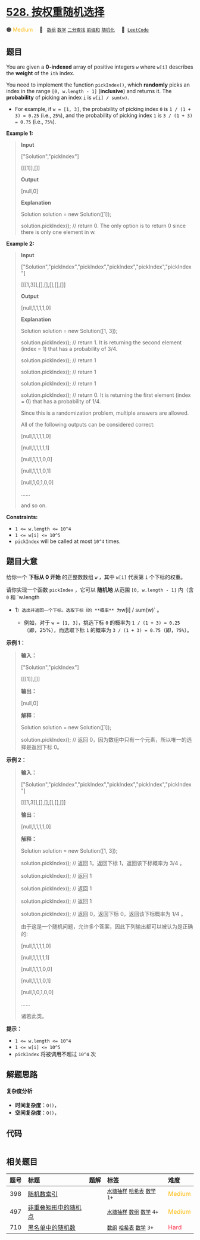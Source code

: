 # [528. 按权重随机选择](https://leetcode.com/problems/random-pick-with-weight)

🟠 <font color=#ffb800>Medium</font>&emsp; 🔖&ensp; [`数组`](/leetcode/outline/tag/array.md) [`数学`](/leetcode/outline/tag/math.md) [`二分查找`](/leetcode/outline/tag/binary-search.md) [`前缀和`](/leetcode/outline/tag/prefix-sum.md) [`随机化`](/leetcode/outline/tag/randomized.md)&emsp; 🔗&ensp;[`LeetCode`](https://leetcode.com/problems/random-pick-with-weight)


## 题目

You are given a **0-indexed** array of positive integers `w` where `w[i]`
describes the **weight** of the `ith` index.

You need to implement the function `pickIndex()`, which **randomly** picks an
index in the range `[0, w.length - 1]` (**inclusive**) and returns it. The
**probability** of picking an index `i` is `w[i] / sum(w)`.

  * For example, if `w = [1, 3]`, the probability of picking index `0` is `1 / (1 + 3) = 0.25` (i.e., `25%`), and the probability of picking index `1` is `3 / (1 + 3) = 0.75` (i.e., `75%`).



**Example 1:**

> 
> 
> 
> 
> 
> **Input**
> 
> ["Solution","pickIndex"]
> 
> [[[1]],[]]
> 
> **Output**
> 
> [null,0]
> 
> 
> 
> **Explanation**
> 
> Solution solution = new Solution([1]);
> 
> solution.pickIndex(); // return 0. The only option is to return 0 since there is only one element in w.

**Example 2:**

> 
> 
> 
> 
> 
> **Input**
> 
> ["Solution","pickIndex","pickIndex","pickIndex","pickIndex","pickIndex"]
> 
> [[[1,3]],[],[],[],[],[]]
> 
> **Output**
> 
> [null,1,1,1,1,0]
> 
> 
> 
> **Explanation**
> 
> Solution solution = new Solution([1, 3]);
> 
> solution.pickIndex(); // return 1. It is returning the second element (index = 1) that has a probability of 3/4.
> 
> solution.pickIndex(); // return 1
> 
> solution.pickIndex(); // return 1
> 
> solution.pickIndex(); // return 1
> 
> solution.pickIndex(); // return 0. It is returning the first element (index = 0) that has a probability of 1/4.
> 
> 
> 
> Since this is a randomization problem, multiple answers are allowed.
> 
> All of the following outputs can be considered correct:
> 
> [null,1,1,1,1,0]
> 
> [null,1,1,1,1,1]
> 
> [null,1,1,1,0,0]
> 
> [null,1,1,1,0,1]
> 
> [null,1,0,1,0,0]
> 
> ......
> 
> and so on.

**Constraints:**

  * `1 <= w.length <= 10^4`
  * `1 <= w[i] <= 10^5`
  * `pickIndex` will be called at most `10^4` times.


## 题目大意

给你一个 **下标从 0 开始** 的正整数数组 `w` ，其中 `w[i]` 代表第 `i` 个下标的权重。

请你实现一个函数 `pickIndex` ，它可以 **随机地** 从范围 `[0, w.length - 1]` 内（含 `0` 和 `w.length
- 1`）选出并返回一个下标。选取下标 `i` 的 **概率** 为 `w[i] / sum(w)` 。

  * 例如，对于 `w = [1, 3]`，挑选下标 `0` 的概率为 `1 / (1 + 3) = 0.25` （即，25%），而选取下标 `1` 的概率为 `3 / (1 + 3) = 0.75`（即，`75%`）。



**示例 1：**

> 
> 
> 
> 
> 
> **输入：**
> 
> ["Solution","pickIndex"]
> 
> [[[1]],[]]
> 
> **输出：**
> 
> [null,0]
> 
> **解释：**
> 
> Solution solution = new Solution([1]);
> 
> solution.pickIndex(); // 返回 0，因为数组中只有一个元素，所以唯一的选择是返回下标 0。

**示例 2：**

> 
> 
> 
> 
> 
> **输入：**
> 
> ["Solution","pickIndex","pickIndex","pickIndex","pickIndex","pickIndex"]
> 
> [[[1,3]],[],[],[],[],[]]
> 
> **输出：**
> 
> [null,1,1,1,1,0]
> 
> **解释：**
> 
> Solution solution = new Solution([1, 3]);
> 
> solution.pickIndex(); // 返回 1，返回下标 1，返回该下标概率为 3/4 。
> 
> solution.pickIndex(); // 返回 1
> 
> solution.pickIndex(); // 返回 1
> 
> solution.pickIndex(); // 返回 1
> 
> solution.pickIndex(); // 返回 0，返回下标 0，返回该下标概率为 1/4 。
> 
> 
> 
> 由于这是一个随机问题，允许多个答案，因此下列输出都可以被认为是正确的:
> 
> [null,1,1,1,1,0]
> 
> [null,1,1,1,1,1]
> 
> [null,1,1,1,0,0]
> 
> [null,1,1,1,0,1]
> 
> [null,1,0,1,0,0]
> 
> ......
> 
> 诸若此类。
> 
> 



**提示：**

  * `1 <= w.length <= 10^4`
  * `1 <= w[i] <= 10^5`
  * `pickIndex` 将被调用不超过 `10^4` 次


## 解题思路

#### 复杂度分析

- **时间复杂度**：`O()`，
- **空间复杂度**：`O()`，

## 代码

```javascript

```

## 相关题目

| 题号 | 标题 | 题解 | 标签 | 难度 |
| :------: | :------ | :------: | :------ | :------ |
| 398 | [随机数索引](https://leetcode.com/problems/random-pick-index) |  |  [`水塘抽样`](/leetcode/outline/tag/reservoir-sampling.md) [`哈希表`](/leetcode/outline/tag/hash-table.md) [`数学`](/leetcode/outline/tag/math.md) `1+` | <font color=#ffb800>Medium</font> |
| 497 | [非重叠矩形中的随机点](https://leetcode.com/problems/random-point-in-non-overlapping-rectangles) |  |  [`水塘抽样`](/leetcode/outline/tag/reservoir-sampling.md) [`数组`](/leetcode/outline/tag/array.md) [`数学`](/leetcode/outline/tag/math.md) `4+` | <font color=#ffb800>Medium</font> |
| 710 | [黑名单中的随机数](https://leetcode.com/problems/random-pick-with-blacklist) |  |  [`数组`](/leetcode/outline/tag/array.md) [`哈希表`](/leetcode/outline/tag/hash-table.md) [`数学`](/leetcode/outline/tag/math.md) `3+` | <font color=#ff334b>Hard</font> |

<style>
.blue {
    background-color: #096dd9;
    padding: 0.25rem 0.5rem;
    margin: 0;
    font-size: 0.85em;
    border-radius: 3px;
    color: white;
    font-weight: 500;
}
table th:first-of-type { width: 10%; }
table th:nth-of-type(2) { width: 35%; }
table th:nth-of-type(3) { width: 10%; }
table th:nth-of-type(4) { width: 35%; }
table th:nth-of-type(5) { width: 10%; }
</style>
